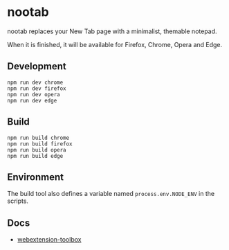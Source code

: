 # nootab

nootab replaces your New Tab page with a minimalist, themable notepad.

When it is finished, it will be available for Firefox, Chrome, Opera and Edge.

## Development

    npm run dev chrome
    npm run dev firefox
    npm run dev opera
    npm run dev edge

## Build

    npm run build chrome
    npm run build firefox
    npm run build opera
    npm run build edge

## Environment

The build tool also defines a variable named `process.env.NODE_ENV` in the scripts.

## Docs

* [webextension-toolbox](https://github.com/HaNdTriX/webextension-toolbox)
